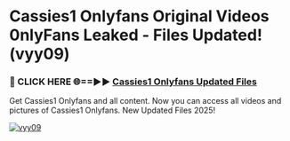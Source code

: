 # Cassies1 Onlyfans Original Videos 0nlyFans Leaked - Files Updated! (vyy09)

<h3>🔴 CLICK HERE 🌐==►► <a href="https://tinyurl.com/ehrbuxhb" rel="nofollow">Cassies1 Onlyfans Updated Files</a></h3>

Get Cassies1 Onlyfans and all content. Now you can access all videos and pictures of Cassies1 Onlyfans. New Updated Files 2025!

[![vyy09](https://i.imgur.com/lVYEuWS.gif)](https://tinyurl.com/ehrbuxhb)
